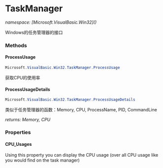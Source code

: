 ﻿# TaskManager
_namespace: [Microsoft.VisualBasic.Win32](<a href="#" onClick="load('/docs/Microsoft.VisualBasic.Win32/index.md')"></a>)_

Windows的任务管理器的接口



### Methods

#### ProcessUsage
```csharp
Microsoft.VisualBasic.Win32.TaskManager.ProcessUsage
```
获取CPU的使用率

#### ProcessUsageDetails
```csharp
Microsoft.VisualBasic.Win32.TaskManager.ProcessUsageDetails
```
类似于任务管理器的函数：Memory, CPU, ProcessName, PID, CommandLine

_returns: Memory, CPU_


### Properties

#### CPU_Usages
Using this property you can display the CPU usage (over all CPU usage like you would find on the task manager)
